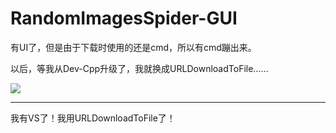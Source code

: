 # RandomImagesSpider-GUI

有UI了，但是由于下载时使用的还是cmd，所以有cmd蹦出来。

以后，等我从Dev-Cpp升级了，我就换成URLDownloadToFile……

![](https://cdn.jsdelivr.net/gh/BoringHacker/cdn/emojis/majsoul/maj-52.png)

------------------

我有VS了！我用URLDownloadToFile了！
